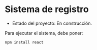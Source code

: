 <h1>Sistema de registro</h1>

- Estado del proyecto: En construcción.

Para ejecutar el sistema, debe poner: 

```npm install react```
